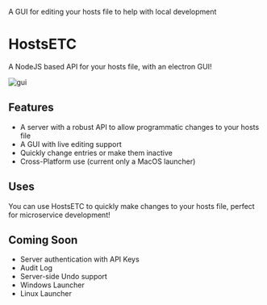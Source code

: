 A GUI for editing your hosts file to help with local development

# HostsETC

A NodeJS based API for your hosts file, with an electron GUI!

![gui](https://image.ibb.co/ePy1qv/Hosts_ETC_GUI.png)

## Features

* A server with a robust API to allow programmatic changes to your hosts file
* A GUI with live editing support
* Quickly change entries or make them inactive
* Cross-Platform use (current only a MacOS launcher)

## Uses

You can use HostsETC to quickly make changes to your hosts file, perfect for microservice development!

## Coming Soon

* Server authentication with API Keys
* Audit Log
* Server-side Undo support
* Windows Launcher
* Linux Launcher